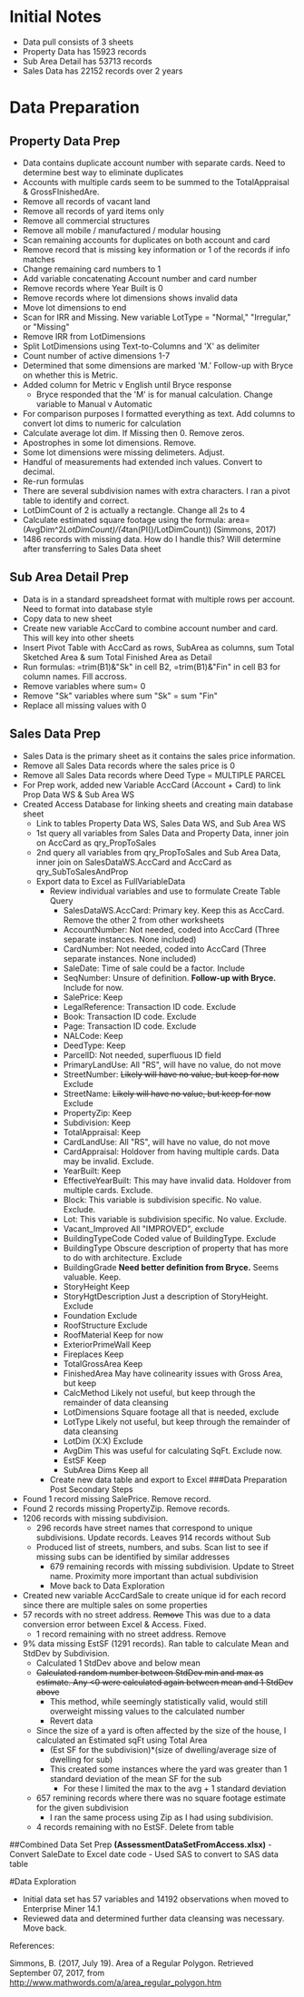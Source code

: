 # Initial Notes
- Data pull consists of 3 sheets
- Property Data has 15923 records
- Sub Area Detail has 53713 records
- Sales Data has 22152 records over 2 years

# Data Preparation

## Property Data Prep
- Data contains duplicate account number with separate cards. Need to determine best way to eliminate duplicates
- Accounts with multiple cards seem to be summed to the TotalAppraisal & GrossFInishedAre.
- Remove all records of vacant land
- Remove all records of yard items only
- Remove all commercial structures
- Remove all mobile / manufactured / modular housing
- Scan remaining accounts for duplicates on both account and card
- Remove record that is missing key information or 1 of the records if info matches
- Change remaining card numbers to 1
- Add variable concatenating Account number and card number
- Remove records where Year Built is 0
- Remove records where lot dimensions shows invalid data
- Move lot dimensions to end
- Scan for IRR and Missing. New variable LotType = "Normal," "Irregular," or "Missing"
- Remove IRR from LotDimensions
- Split LotDimensions using Text-to-Columns and 'X' as delimiter
- Count number of active dimensions 1-7
- Determined that some dimensions are marked 'M.' Follow-up with Bryce on whether this is Metric.
- Added column for Metric v English until Bryce response
	- Bryce responded that the 'M' is for manual calculation. Change variable to Manual v Automatic
- For comparison purposes I formatted everything as text. Add columns to convert lot dims to numeric for calculation
- Calculate average lot dim. If Missing then 0. Remove zeros.
- Apostrophes in some lot dimensions. Remove.
- Some lot dimensions were missing delimeters. Adjust.
- Handful of measurements had extended inch values. Convert to decimal.
- Re-run formulas
- There are several subdivision names with extra characters. I ran a pivot table to identify and correct.
- LotDimCount of 2 is actually a rectangle. Change all 2s to 4
- Calculate estimated square footage using the formula: area= (AvgDim^2*LotDimCount)/(4*tan(PI()/LotDimCount)) (Simmons, 2017)
- 1486 records with missing data. How do I handle this? Will determine after transferring to Sales Data sheet

## Sub Area Detail Prep
- Data is in a standard spreadsheet format with multiple rows per account. Need to format into database style
- Copy data to new sheet
- Create new variable AccCard to combine account number and card. This will key into other sheets
- Insert Pivot Table with AccCard as rows, SubArea as columns, sum Total Sketched Area & sum Total Finished Area as Detail
- Run formulas: =trim(B1)&"Sk" in cell B2, =trim(B1)&"Fin" in cell B3 for column names. Fill accross.
- Remove variables where sum= 0
- Remove "Sk" variables where sum "Sk" = sum "Fin"
- Replace all missing values with 0

## Sales Data Prep
- Sales Data is the primary sheet as it contains the sales price information.
- Remove all Sales Data records where the sales price is 0
- Remove all Sales Data records where Deed Type = MULTIPLE PARCEL
- For Prep work, added new Variable AccCard (Account + Card) to link Prop Data WS & Sub Area WS
- Created Access Database for linking sheets and creating main database sheet
	- Link to tables Property Data WS, Sales Data WS, and Sub Area WS
	- 1st query all variables from Sales Data and Property Data, inner join on AccCard as qry_PropToSales
	- 2nd query all variables from qry_PropToSales and Sub Area Data, inner join on SalesDataWS.AccCard and AccCard as qry_SubToSalesAndProp
	- Export data to Excel as FullVariableData
		- Review individual variables and use to formulate Create Table Query
			- SalesDataWS.AccCard:	Primary key. Keep this as AccCard. Remove the other 2 from other worksheets
			- AccountNumber:	Not needed, coded into AccCard (Three separate instances. None included)
			- CardNumber:		Not needed, coded into AccCard (Three separate instances. None included)
			- SaleDate:		Time of sale could be a factor. Include
			- SeqNumber:		Unsure of definition. **Follow-up with Bryce.** Include for now.
			- SalePrice:		Keep
			- LegalReference:	Transaction ID code. Exclude
			- Book:			Transaction ID code. Exclude
			- Page:			Transaction ID code. Exclude
			- NALCode:		Keep
			- DeedType:		Keep
			- ParcelID:		Not needed, superfluous ID field
			- PrimaryLandUse:	All "RS", will have no value, do not move
			- StreetNumber:		~~Likely will have no value, but keep for now~~
						Exclude
			- StreetName:		~~Likely will have no value, but keep for now~~
						Exclude
			- PropertyZip:		Keep
			- Subdivision:		Keep
			- TotalAppraisal:	Keep
			- CardLandUse:		All "RS", will have no value, do not move
			- CardAppraisal:	Holdover from having multiple cards. Data may be invalid. Exclude.
			- YearBuilt:		Keep
			- EffectiveYearBuilt:	This may have invalid data. Holdover from multiple cards. Exclude.
			- Block:		This variable is subdivision specific. No value. Exclude.
			- Lot:			This variable is subdivision specific. No value. Exclude.
			- Vacant_Improved	All "IMPROVED", exclude
			- BuildingTypeCode	Coded value of BuildingType. Exclude
			- BuildingType		Obscure description of property that has more to do with architecture. Exclude	
			- BuildingGrade		**Need better definition from Bryce.** Seems valuable. Keep.
			- StoryHeight		Keep
			- StoryHgtDescription	Just a description of StoryHeight. Exclude
			- Foundation		Exclude
			- RoofStructure		Exclude
			- RoofMaterial		Keep for now
			- ExteriorPrimeWall	Keep
			- Fireplaces		Keep
			- TotalGrossArea	Keep
			- FinishedArea		May have colinearity issues with Gross Area, but keep
			- CalcMethod		Likely not useful, but keep through the remainder of data cleansing
			- LotDimensions		Square footage all that is needed, exclude
			- LotType		Likely not useful, but keep through the remainder of data cleansing
			- LotDim (X:X)		Exclude
			- AvgDim		This was useful for calculating SqFt. Exclude now.
			- EstSF			Keep
			- SubArea Dims		Keep all
		- Create new data table and export to Excel
###Data Preparation Post Secondary Steps
- Found 1 record missing SalePrice. Remove record.
- Found 2 records missing PropertyZip. Remove records.
- 1206 records with missing subdivision.
	- 296 records have street names that correspond to unique subdivisions. Update records. Leaves 914 records without Sub
	- Produced list of streets, numbers, and subs. Scan list to see if missing subs can be identified by similar addresses
		- 679 remaining records with missing subdivision. Update to Street name. Proximity more important than actual subdivision
		- Move back to Data Exploration
- Created new variable AccCardSale to create unique id for each record since there are multiple sales on some properties
- 57 records with no street address. ~~Remove~~ This was due to a data conversion error between Excel & Access. Fixed.
	- 1 record remaining with no street address. Remove
- 9% data missing EstSF (1291 records). Ran table to calculate Mean and StdDev by Subdivision. 
	- Calculated 1 StdDev above and below mean
	- ~~Calculated random number between StdDev min and max as estimate. Any <0 were calculated again between mean and 1 StdDev above~~
		- This method, while seemingly statistically valid, would still overweight missing values to the calculated number
		- Revert data
	- Since the size of a yard is often affected by the size of the house, I calculated an Estimated sqFt using Total Area
		- (Est SF for the subdivision)*(size of dwelling/average size of dwelling for sub)
		- This created some instances where the yard was greater than 1 standard deviation of the mean SF for the sub
			- For these I limited the max to the avg + 1 standard deviation
	- 657 remining records where there was no square footage estimate for the given subdivision
		- I ran the same process using Zip as I had using subdivision.
	- 4 records remaining with no EstSF. Delete from table


##Combined Data Set Prep **(AssessmentDataSetFromAccess.xlsx)**
	- Convert SaleDate to Excel date code
	- Used SAS to convert to SAS data table

#Data Exploration
- Initial data set has 57 variables and 14192 observations when moved to Enterprise Miner 14.1
- Reviewed data and determined further data cleansing was necessary. Move back.










References:

Simmons, B. (2017, July 19). Area of a Regular Polygon. Retrieved September 07, 2017, from http://www.mathwords.com/a/area_regular_polygon.htm